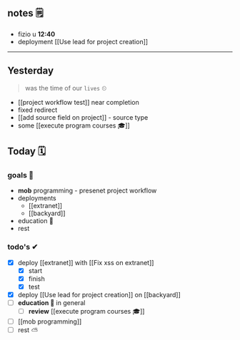 ## notes 🗒
- fizio u **12:40**
- deployment [[Use lead for project creation]]

---
## Yesterday
> was the time of our `lives` ⏲

- [[project workflow test]] near completion
- fixed redirect 
- [[add source field on project]] - source type
- some [[execute program courses 🎓]]

## Today 🗓

### goals 🏴
- **mob** programming - presenet project workflow
- deployments
	- [[extranet]]
	- [[backyard]]
- education 🎒
- rest

### todo's ✔
- [x] deploy [[extranet]] with [[Fix xss on extranet]]
	- [x] start
	- [x] finish
	- [x] test
- [x] deploy [[Use lead for project creation]] on [[backyard]]
- [ ] **education 🎒** in general
	- [ ] **review** [[execute program courses 🎓]]
- [ ] [[mob programming]]
- [ ] rest ⛅
